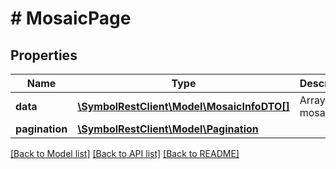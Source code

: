 # # MosaicPage

## Properties

Name | Type | Description | Notes
------------ | ------------- | ------------- | -------------
**data** | [**\SymbolRestClient\Model\MosaicInfoDTO[]**](MosaicInfoDTO.md) | Array of mosaics. |
**pagination** | [**\SymbolRestClient\Model\Pagination**](Pagination.md) |  |

[[Back to Model list]](../../README.md#models) [[Back to API list]](../../README.md#endpoints) [[Back to README]](../../README.md)
